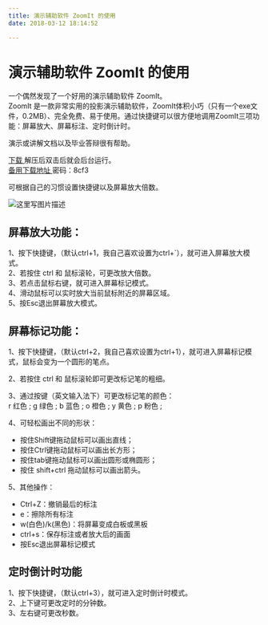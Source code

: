 ```yaml
---
title: 演示辅助软件 ZoomIt 的使用
date: 2018-03-12 18:14:52

---
```

#  演示辅助软件 ZoomIt 的使用

一个偶然发现了一个好用的演示辅助软件 ZoomIt。  
ZoomIt
是一款非常实用的投影演示辅助软件，ZoomIt体积小巧（只有一个exe文件，0.2MB）、完全免费、易于使用。通过快捷键可以很方便地调用ZoomIt三项功能：屏幕放大、屏幕标注、定时倒计时。

演示或讲解文档以及毕业答辩很有帮助。

[ 下载 ](http://huajun1.onlinedown.net/down/ZoomIt.zip) 解压后双击后就会后台运行。  
[ 备用下载地址 ](https://pan.baidu.com/s/1yyABMdexHW4y8ZXFNI7vmQ) 密码：8cf3


可根据自己的习惯设置快捷键以及屏幕放大倍数。  


![这里写图片描述](https://img-blog.csdn.net/20180312134120201?watermark/2/text/aHR0cDovL2Jsb2cuY3Nkbi5uZXQvVGFuZ19DaHVhbmxpbg==/font/5a6L5L2T/fontsize/400/fill/I0JBQkFCMA==/dissolve/70)



##  屏幕放大功能：

1、按下快捷键，（默认ctrl+1，我自己喜欢设置为ctrl+`），就可进入屏幕放大模式。  
2、若按住 ctrl 和 鼠标滚轮，可更改放大倍数。  
3、若点击鼠标右键，就可进入屏幕标记模式。  
4、滑动鼠标可以实时放大当前鼠标附近的屏幕区域。  
5、按Esc退出屏幕放大模式。

##  屏幕标记功能：

1、按下快捷键，（默认ctrl+2，我自己喜欢设置为ctrl+1），就可进入屏幕标记模式，鼠标会变为一个圆形的笔点。  

2、若按住 ctrl 和 鼠标滚轮即可更改标记笔的粗细。  

3、通过按键（英文输入法下）可更改标记笔的颜色：  
r 红色  ;  g 绿色  ;  b 蓝色  ;  o 橙色  ;  y 黄色  ;  p 粉色  ;  

4、可轻松画出不同的形状：

  * 按住Shift键拖动鼠标可以画出直线； 
  * 按住Ctrl键拖动鼠标可以画出长方形； 
  * 按住tab键拖动鼠标可以画出圆形或椭圆形； 
  * 按住 shift+ctrl 拖动鼠标可以画出箭头。 

5、其他操作：

  * Ctrl+Z：撤销最后的标注 
  * e：擦除所有标注 
  * w(白色)/k(黑色)：将屏幕变成白板或黑板 
  * ctrl+s：保存标注或者放大后的画面 
  * 按Esc退出屏幕标记模式 

##  定时倒计时功能

1、按下快捷键，（默认ctrl+3），就可进入定时倒计时模式。  
2、上下键可更改定时的分钟数。  
3、左右键可更改秒数。

